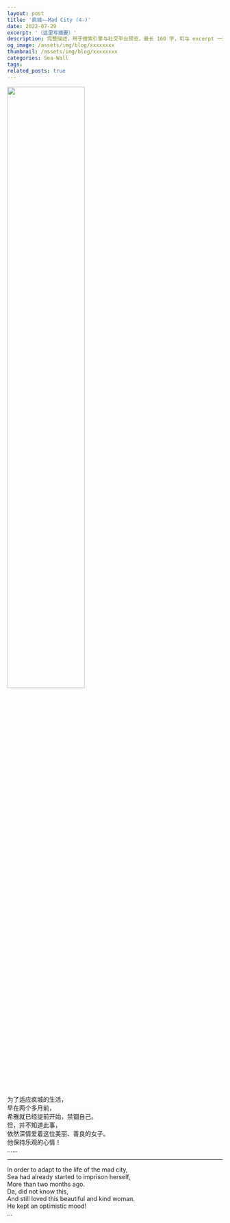 ```yaml
---
layout: post
title: '疯城——Mad City (4-)'
date: 2022-07-29
excerpt: '（这里写摘要）'
description: 完整描述，用于搜索引擎与社交平台预览，最长 160 字，可与 excerpt 一致
og_image: /assets/img/blog/xxxxxxxx
thumbnail: /assets/img/blog/xxxxxxxx
categories: Sea-Wall
tags: 
related_posts: true
---
```


<img src="{{ '/assets/img/blog/xxxxxxxx' | relative_url }}" style="width:60%;">

为了适应疯城的生活，  
早在两个多月前，  
希雅就已经提前开始，禁锢自己。  
怛，并不知道此事，  
依然深情爱着这位美丽、善良的女子。  
他保持乐观的心情！  
……

---

In order to adapt to the life of the mad city,  
Sea had already started to imprison herself,  
More than two months ago.  
Da, did not know this,  
And still loved this beautiful and kind woman.  
He kept an optimistic mood!  
…